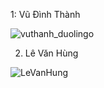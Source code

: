 
1: Vũ Đình Thành


![vuthanh_duolingo](https://user-images.githubusercontent.com/71000712/94702965-8a7f1b00-0368-11eb-9679-6891e22850a0.gif)



2. Lê Văn Hùng


![LeVanHung](https://github.com/LE-VAN-HUNG/Le-Van-Hung/blob/master/LeVanHung.gif)
